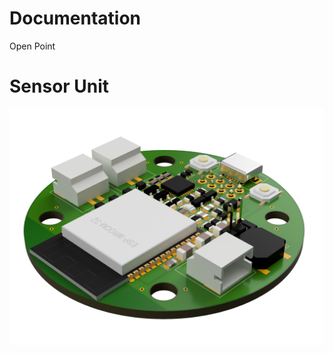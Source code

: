 # Documentation

Open Point

# Sensor Unit

![function_graphic](/su-eagle/images/esp-module-su.png)
